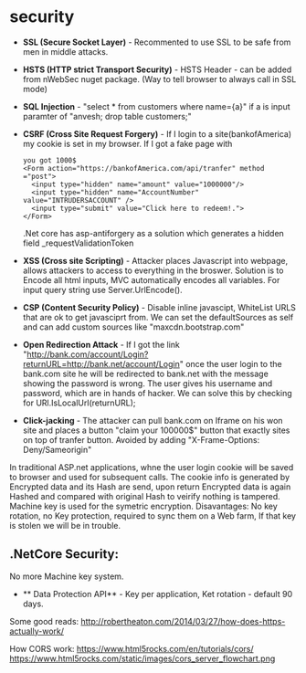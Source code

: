 # security

* **SSL (Secure Socket Layer)** - Recommented to use SSL to be safe from men in middle attacks.

* **HSTS (HTTP strict Transport Security)** - HSTS Header   - can be added from nWebSec nuget package. (Way to tell browser to always call in SSL mode)

* **SQL Injection** - "select * from customers where name={a}"   if a is input paramter of "anvesh; drop table customers;" 

* **CSRF (Cross Site Request Forgery)** - If I login to a site(bankofAmerica) my cookie is set in my browser. If I got a fake page with
    
    ```
    you got 1000$
    <Form action="https://bankofAmerica.com/api/tranfer" method ="post">
      <input type="hidden" name="amount" value="1000000"/>
      <input type="hidden" name="AccountNumber" value="INTRUDERSACCOUNT" />
      <input type="submit" value="Click here to redeem!.">
    </Form>
    ```
    .Net core has asp-antiforgery as a solution which generates a hidden field _requestValidationToken
    
* **XSS (Cross site Scripting)** - Attacker places Javascript into webpage, allows attackers to access to everything in the broswer. Solution is to Encode all html inputs, MVC automatically encodes all variables. For input query string use Server.UrlEncode().

* **CSP (Content Security Policy)** - Disable inline javascipt, WhiteList URLS that are ok to get javasciprt from. We can set the defaultSources as self and can add custom sources like "maxcdn.bootstrap.com" 
    
* **Open Redirection Attack** - If I got the link "http://bank.com/account/Login?returnURL=http://bank.net/account/Login" once the user login to the bank.com site he will be redirected to bank.net with the message showing the password is wrong. The user gives his username and password, which are in hands of hacker.  We can solve this by checking for URl.IsLocalUrl(returnURL);

* **Click-jacking** - The attacker can pull bank.com on Iframe on his won site and places a button "claim your 100000$" button that exactly sites on top of tranfer button.  Avoided by adding "X-Frame-Options: Deny/Sameorigin"


In traditional ASP.net applications, whne the user login cookie will be saved to browser and used for subsequent calls. The cookie info is generated by Encrypted data and its Hash are send, upon return Encrypted data is again Hashed and compared with original Hash to veirify nothing is tampered. Machine key is used for the symetric encryption. 
Disavantages: No key rotation, no Key protection, required to sync them on a Web farm, If that key is stolen we will be in trouble.
## .NetCore Security:  
   No more Machine key system. 
   * ** Data Protection API** - Key per application, Ket rotation - default 90 days.
   
   
  Some good reads: http://robertheaton.com/2014/03/27/how-does-https-actually-work/
  
  How CORS work: https://www.html5rocks.com/en/tutorials/cors/
  https://www.html5rocks.com/static/images/cors_server_flowchart.png

